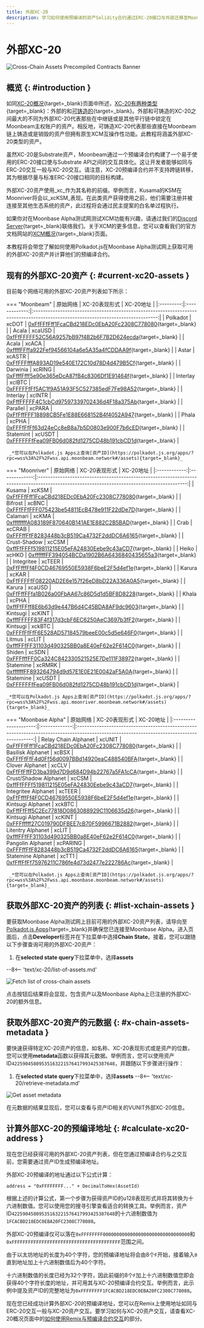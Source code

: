 ```yaml
---
title: 外部XC-20
description: 学习如何使用预编译的资产Solidity合约通过ERC-20接口与外部迁移至Moonbeam的跨链Token交互。
---
```


# 外部XC-20

![Cross-Chain Assets Precompiled Contracts Banner](/images/builders/xcm/xc20/xc20/xc20-banner.png)

## 概览 {: #introduction }

如同[XC-20概况](/builders/xcm/xc20/overview){target=_blank}页面中所述，[XC-20有两种类型](/builders/xcm/xc20/overview#types-of-xc-20s){target=_blank}：外部的和[可铸造的](/builders/xcm/xc20/overview#types-of-xc-20s){target=_blank}。外部和可铸造的XC-20之间最大的不同为外部XC-20代表那些在中继链或是其他平行链中锁定在Moonbeam主权账户的资产。相反地，可铸造XC-20代表那些直接在Moonbeam链上铸造或是销毁的资产但拥有原生XCM互操作性功能。此教程将涵盖外部XC-20类型的资产。 

虽然XC-20是Substrate资产，Moonbeam通过一个预编译合约构建了一个易于使用的ERC-20接口使与Substrate API之间的交互具体化。这让开发者能够如同与ERC-20交互一般与XC-20交互。请注意，XC-20预编译合约并不支持跨链转移，其为根据尽量与标准ERC-20接口相同的目标构建。

外部XC-20资产使用_xc_作为其名称的前缀。举例而言，Kusama的KSM在Moonriver将会以_xcKSM_表现。在此类资产获得使用之前，他们需要注册并被连接至其他生态系统的资产，此过程将会通过民主提案的白名单过程执行。

如果你对在Moonbase Alpha测试网测试XCM功能有兴趣，请通过我们的[Discord Server](https://discord.gg/PfpUATX){target=_blank}联络我们。关于XCM的更多信息，您可以查看我们的官方文档网站的[XCM概况](/builders/xcm/overview/){target=_blank}页面。

本教程将会带您了解如何使用Polkadot.js在Moonbase Alpha测试网上获取可用的外部XC-20资产并计算他们的预编译合约。

## 现有的外部XC-20资产 {: #current-xc20-assets }

目前每个网络可用的外部XC-20资产列表如下所示：

=== "Moonbeam"
    | 原始网络  | XC-20表现形式 |                                                             XC-20地址                                                             |
    |:---------:|:-------------:|:---------------------------------------------------------------------------------------------------------------------------------:|
    | Polkadot  |     xcDOT     | [0xFfFFfFff1FcaCBd218EDc0EbA20Fc2308C778080](https://moonscan.io/token/0xFfFFfFff1FcaCBd218EDc0EbA20Fc2308C778080){target=_blank} |
    |   Acala   |    xcaUSD     | [0xfFfFFFFF52C56A9257bB97f4B2b6F7B2D624ecda](https://moonscan.io/token/0xfFfFFFFF52C56A9257bB97f4B2b6F7B2D624ecda){target=_blank} |
    |   Acala   |     xcACA     | [0xffffFFffa922Fef94566104a6e5A35a4fCDDAA9f](https://moonscan.io/token/0xffffFFffa922Fef94566104a6e5A35a4fCDDAA9f){target=_blank} |
    |   Astar   |    xcASTR     | [0xFfFFFfffA893AD19e540E172C10d78D4d479B5Cf](https://moonscan.io/token/0xFfFFFfffA893AD19e540E172C10d78D4d479B5Cf){target=_blank} |
    | Darwinia  |    xcRING     | [0xFfffFfff5e90e365eDcA87fB4c8306Df1E91464f](https://moonscan.io/token/0xFfffFfff5e90e365eDcA87fB4c8306Df1E91464f){target=_blank} |
    | Interlay  |    xcIBTC     | [0xFFFFFfFf5AC1f9A51A93F5C527385edF7Fe98A52](https://moonscan.io/token/0xFFFFFfFf5AC1f9A51A93F5C527385edF7Fe98A52){target=_blank} |
    | Interlay  |    xcINTR     | [0xFffFFFFF4C1cbCd97597339702436d4F18a375Ab](https://moonscan.io/token/0xFffFFFFF4C1cbCd97597339702436d4F18a375Ab){target=_blank} |
    | Parallel  |    xcPARA     | [0xFfFffFFF18898CB5Fe1E88E668152B4f4052A947](https://moonscan.io/token/0xFfFffFFF18898CB5Fe1E88E668152B4f4052A947){target=_blank} |
    |   Phala   |     xcPHA     | [0xFFFfFfFf63d24eCc8eB8a7b5D0803e900F7b6cED](https://moonscan.io/token/0xFFFfFfFf63d24eCc8eB8a7b5D0803e900F7b6cED){target=_blank} |
    | Statemint |    xcUSDT     | [0xFFFFFFfFea09FB06d082fd1275CD48b191cbCD1d](https://moonscan.io/token/0xFFFFFFfFea09FB06d082fd1275CD48b191cbCD1d){target=_blank} |

     _*您可以在Polkadot.js Apps上查询[资产ID](https://polkadot.js.org/apps/?rpc=wss%3A%2F%2Fwss.api.moonbeam.network#/assets){target=_blank}_

=== "Moonriver"
    |   原始网络   | XC-20表现形式 |                                                                  XC-20地址                                                                  |
    |:------------:|:-------------:|:-------------------------------------------------------------------------------------------------------------------------------------------:|
    |    Kusama    |     xcKSM     | [0xFfFFfFff1FcaCBd218EDc0EbA20Fc2308C778080](https://moonriver.moonscan.io/token/0xffffffff1fcacbd218edc0eba20fc2308c778080){target=_blank} |
    |   Bifrost    |     xcBNC     | [0xFFfFFfFFF075423be54811EcB478e911F22dDe7D](https://moonriver.moonscan.io/token/0xFFfFFfFFF075423be54811EcB478e911F22dDe7D){target=_blank} |
    |   Calamari   |     xcKMA     | [0xffffffffA083189F870640B141AE1E882C2B5BAD](https://moonriver.moonscan.io/token/0xffffffffA083189F870640B141AE1E882C2B5BAD){target=_blank} |
    |     Crab     |    xcCRAB     | [0xFFFffFfF8283448b3cB519Ca4732F2ddDC6A6165](https://moonriver.moonscan.io/token/0xFFFffFfF8283448b3cB519Ca4732F2ddDC6A6165){target=_blank} |
    | Crust-Shadow |     xcCSM     | [0xffFfFFFf519811215E05eFA24830Eebe9c43aCD7](https://moonriver.moonscan.io/token/0xffFfFFFf519811215E05eFA24830Eebe9c43aCD7){target=_blank} |
    |    Heiko     |     xcHKO     | [0xffffffFF394054BCDa1902B6A6436840435655a3](https://moonriver.moonscan.io/token/0xffffffFF394054BCDa1902B6A6436840435655a3){target=_blank} |
    |  Integritee  |    xcTEER     | [0xFfFfffFf4F0CD46769550E5938F6beE2F5d4ef1e](https://moonriver.moonscan.io/token/0xFfFfffFf4F0CD46769550E5938F6beE2F5d4ef1e){target=_blank} |
    |    Karura    |     xcKAR     | [0xFfFFFFfF08220AD2E6e157f26eD8bD22A336A0A5](https://moonriver.moonscan.io/token/0xFfFFFFfF08220AD2E6e157f26eD8bD22A336A0A5){target=_blank} |
    |    Karura    |    xcaUSD     | [0xFfFffFFfa1B026a00FbAA67c86D5d1d5BF8D8228](https://moonriver.moonscan.io/token/0xFfFffFFfa1B026a00FbAA67c86D5d1d5BF8D8228){target=_blank} |
    |    Khala     |     xcPHA     | [0xffFfFFff8E6b63d9e447B6d4C45BDA8AF9dc9603](https://moonriver.moonscan.io/token/0xffFfFFff8E6b63d9e447B6d4C45BDA8AF9dc9603){target=_blank} |
    |   Kintsugi   |    xcKINT     | [0xfffFFFFF83F4f317d3cbF6EC6250AeC3697b3fF2](https://moonriver.moonscan.io/token/0xfffFFFFF83F4f317d3cbF6EC6250AeC3697b3fF2){target=_blank} |
    |   Kintsugi   |    xckBTC     | [0xFFFfFfFfF6E528AD57184579beeE00c5d5e646F0](https://moonriver.moonscan.io/token/0xFFFfFfFfF6E528AD57184579beeE00c5d5e646F0){target=_blank} |
    |    Litmus    |     xcLIT     | [0xfffFFfFF31103d490325BB0a8E40eF62e2F614C0](https://moonriver.moonscan.io/token/0xfffFFfFF31103d490325BB0a8E40eF62e2F614C0){target=_blank} |
    |    Shiden    |     xcSDN     | [0xFFFfffFF0Ca324C842330521525E7De111F38972](https://moonriver.moonscan.io/token/0xFFFfffFF0Ca324C842330521525E7De111F38972){target=_blank} |
    |  Statemine   |    xcRMRK     | [0xffffffFF893264794d9d57E1E0E21E0042aF5A0A](https://moonriver.moonscan.io/token/0xffffffFF893264794d9d57E1E0E21E0042aF5A0A){target=_blank} |
    |  Statemine   |    xcUSDT     | [0xFFFFFFfFea09FB06d082fd1275CD48b191cbCD1d](https://moonriver.moonscan.io/token/0xFFFFFFfFea09FB06d082fd1275CD48b191cbCD1d){target=_blank} |

    _*您可以在Polkadot.js Apps上查询[资产ID](https://polkadot.js.org/apps/?rpc=wss%3A%2F%2Fwss.api.moonriver.moonbeam.network#/assets){target=_blank}_

=== "Moonbase Alpha"
    |       原始网络        | XC-20表现形式 |                                                                 XC-20地址                                                                  |
    |:---------------------:|:-------------:|:------------------------------------------------------------------------------------------------------------------------------------------:|
    | Relay Chain Alphanet  |    xcUNIT     | [0xFfFFfFff1FcaCBd218EDc0EbA20Fc2308C778080](https://moonbase.moonscan.io/token/0xFfFFfFff1FcaCBd218EDc0EbA20Fc2308C778080){target=_blank} |
    |   Basilisk Alphanet   |     xcBSX     | [0xFFfFfFfF4d0Ff56d0097BBd14920eaC488540BFA](https://moonbase.moonscan.io/token/0xFFfFfFfF4d0Ff56d0097BBd14920eaC488540BFA){target=_blank} |
    |    Clover Alphanet    |     xcCLV     | [0xFfFfFffFD3ba399d7D9d684D94b22767a5FA1cCA](https://moonbase.moonscan.io/token/0xFfFfFffFD3ba399d7D9d684D94b22767a5FA1cCA){target=_blank} |
    | Crust/Shadow Alphanet |     xcCSM     | [0xffFfFFFf519811215E05eFA24830Eebe9c43aCD7](https://moonbase.moonscan.io/token/0xffFfFFFf519811215E05eFA24830Eebe9c43aCD7){target=_blank} |
    |  Integritee Alphanet  |    xcTEER     | [0xFfFfffFf4F0CD46769550E5938F6beE2F5d4ef1e](https://moonbase.moonscan.io/token/0xFfFfffFf4F0CD46769550E5938F6beE2F5d4ef1e){target=_blank} |
    |   Kintsugi Alphanet   |    xckBTC     | [0xFffFfFff5C2Ec77818D0863088929C1106635d26](https://moonbase.moonscan.io/token/0xFffFfFff5C2Ec77818D0863088929C1106635d26){target=_blank} |
    |   Kintsugi Alphanet   |    xcKINT     | [0xFFFfffff27C019790DFBEE7cB70F5996671B2882](https://moonbase.moonscan.io/token/0xFFFfffff27C019790DFBEE7cB70F5996671B2882){target=_blank} |
    |   Litentry Alphanet   |     xcLIT     | [0xfffFFfFF31103d490325BB0a8E40eF62e2F614C0](https://moonbase.moonscan.io/token/0xfffFFfFF31103d490325BB0a8E40eF62e2F614C0){target=_blank} |
    |   Pangolin Alphanet   |   xcPARING    | [0xFFFffFfF8283448b3cB519Ca4732F2ddDC6A6165](https://moonbase.moonscan.io/token/0xFFFffFfF8283448b3cB519Ca4732F2ddDC6A6165){target=_blank} |
    |  Statemine Alphanet   |     xcTT1     | [0xfFffFfFf75976211C786fe4d73d2477e222786Ac](https://moonbase.moonscan.io/token/0xfFffFfFf75976211C786fe4d73d2477e222786Ac){target=_blank} |

     _*您可以在Polkadot.js Apps上查询[资产ID](https://polkadot.js.org/apps/?rpc=wss%3A%2F%2Fwss.api.moonbase.moonbeam.network#/assets){target=_blank}_

## 获取外部XC-20资产的列表 {: #list-xchain-assets }

要获取Moonbase Alpha测试网上目前可用的外部XC-20资产列表，请导向至[Polkadot.js Apps](https://polkadot.js.org/apps/?rpc=wss%3A%2F%2Fwss.api.moonbase.moonbeam.network#/explorer){target=_blank}并确保您已连接至Moonbase Alpha。进入页面后，点击**Developer**标签并在下拉菜单中选择**Chain State**。接着，您可以跟随以下步骤查询可用的外部XC-20资产：

1. 在**selected state query**下拉菜单中，选择**assets**

--8<-- 'text/xc-20/list-of-assets.md'

![Fetch list of cross-chain assets](/images/builders/xcm/xc20/xc20/xc20-1.png)

点击按钮后结果将会显现，包含资产以及Moonbase Alpha上已注册的外部XC-20的额外信息。

## 获取外部XC-20资产的元数据 {: #x-chain-assets-metadata }

要快速获得特定XC-20资产的信息，如名称、XC-20表现形式或是资产的位数，您可以使用**metadata**函数以获得其元数据。举例而言，您可以使用资产ID`42259045809535163221576417993425387648`，并跟随以下步骤进行操作：

1. 在**selected state query**下拉菜单中，选择**assets**
--8<-- 'text/xc-20/retrieve-metadata.md'

![Get asset metadata](/images/builders/xcm/xc20/xc20/xc20-2.png)

在元数据的结果显现后，您可以查看与资产ID相关的VUNIT外部XC-20信息。

## 计算外部XC-20的预编译地址 {: #calculate-xc20-address }

现在您已经获得可用的外部XC-20资产列表，但在您通过预编译合约与之交互前，您需要通过资产ID生成预编译地址。

外部XC-20预编译的地址通过以下公式计算：

```
address = "0xFFFFFFFF..." + DecimalToHex(AssetId)
```

根据上述的计算公式，第一个步骤为获得资产ID的u128表现形式并将其转换为十六进制数值。您可以使用您的搜寻引擎查看适合的转换工具。举例而言，资产ID`42259045809535163221576417993425387648`的十六进制数值为`1FCACBD218EDC0EBA20FC2308C778080`。

外部XC-20预编译仅可以落在`0xFFFFFFFF00000000000000000000000000000000`和`0xFFFFFFFFFFFFFFFFFFFFFFFFFFFFFFFFFFFFFFFF`范围之间。

由于以太坊地址的长度为40个字符，您的预编译地址将会由8个`F`开始，接着输入`0`直到地址加上十六进制数值后为40个字符。

十六进制数值的长度已经为32个字符，因此前缀的8个`F`加上十六进制数值您即会获得40个字符长度的地址，并可用其与XC-20预编译合约交互。举例而言，此示例中提及资产ID的完整地址为`0xFFFFFFFF1FCACBD218EDC0EBA20FC2308C778080`。

现在您已经成功计算外部XC-20的预编译地址，您可以在Remix上使用地址如同与ERC-20交互一般与XC-20资产交互。要学习如何与XC-20资产交互，请查看XC-20概况页面中的[如何使用Remix与预编译合约交互](/builders/xcm/xc20/overview/#interact-with-the-precompile-using-remix)的部分。
